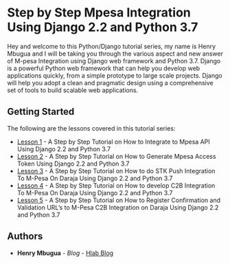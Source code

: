 # Step by Step Mpesa Integration Using Django 2.2 and Python 3.7
Hey and welcome to this Python/Django tutorial series, my name is Henry Mbugua and I will be taking you through the various aspect and new answer of M-pesa Integration using Django web framework and Python 3.7.  Django is a powerful Python web framework that can help you develop web applications quickly, from a simple prototype to large scale projects. Django will help you adopt a clean and pragmatic design using a comprehensive set of tools to build scalable web applications.

## Getting Started
The following are the lessons covered in this tutorial series:
* [Lesson 1](https://blog.hlab.tech/lesson-1-a-step-by-step-tutorial-on-how-to-integrate-to-mpesa-api-using-django-2-2-and-python-3-7/) - A Step by Step Tutorial on How to Integrate to Mpesa API Using Django 2.2 and Python 3.7
* [Lesson 2](https://blog.hlab.tech/lesson-2-a-step-by-step-tutorial-on-how-to-generate-mpesa-access-token-using-django-2-2-and-python-3-7/) - A Step by Step Tutorial on How to Generate Mpesa Access Token Using Django 2.2 and Python 3.7
* [Lesson 3](https://blog.hlab.tech/lesson-3-a-step-by-step-tutorial-on-how-to-do-stk-push-integration-to-m-pesa-on-daraja-using-django-2-2-and-python-3-7/) - A Step by Step Tutorial on How to do STK Push Integration To M-Pesa On Daraja Using Django 2.2 and Python 3.7
* [Lesson 4](https://blog.hlab.tech/lesson-4-a-step-by-step-tutorial-on-how-to-develop-c2b-integration-to-m-pesa-on-daraja-using-django-2-2-and-python-3-7/) - A Step by Step Tutorial on How to develop C2B Integration To M-Pesa On Daraja Using Django 2.2 and Python 3.7
* [Lesson 5](https://blog.hlab.tech/lesson-5-a-step-by-step-tutorial-on-how-to-register-confirmation-and-validation-urls-to-m-pesa-c2b-integration-on-daraja-using-django-2-2-and-python-3-7/) - A Step by Step Tutorial on How to Register Confirmation and Validation URL’s to M-Pesa C2B Integration on Daraja Using Django 2.2 and Python 3.7

## Authors

* **Henry Mbugua** - *Blog* - [Hlab Blog](https://blog.hlab.tech/)

